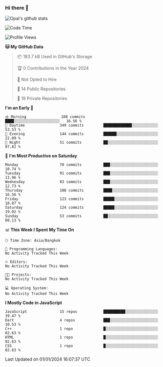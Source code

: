 ### Hi there 👋

![Opal's github stats](https://github-readme-stats.vercel.app/api?username=coolkidneversleep&count_private=true&show_icons=true&theme=radical)


<!--START_SECTION:waka-->
![Code Time](http://img.shields.io/badge/Code%20Time-64%20hrs%2038%20mins-blue)

![Profile Views](http://img.shields.io/badge/Profile%20Views-0-blue)

**🐱 My GitHub Data** 

> 📦 183.7 kB Used in GitHub's Storage 
 > 
> 🏆 0 Contributions in the Year 2024
 > 
> 🚫 Not Opted to Hire
 > 
> 📜 14 Public Repositories 
 > 
> 🔑 19 Private Repositories 
 > 
**I'm an Early 🐤** 

```text
🌞 Morning                108 commits         ████░░░░░░░░░░░░░░░░░░░░░   16.56 % 
🌆 Daytime                349 commits         █████████████░░░░░░░░░░░░   53.53 % 
🌃 Evening                144 commits         ██████░░░░░░░░░░░░░░░░░░░   22.09 % 
🌙 Night                  51 commits          ██░░░░░░░░░░░░░░░░░░░░░░░   07.82 % 
```
📅 **I'm Most Productive on Saturday** 

```text
Monday                   70 commits          ███░░░░░░░░░░░░░░░░░░░░░░   10.74 % 
Tuesday                  91 commits          ███░░░░░░░░░░░░░░░░░░░░░░   13.96 % 
Wednesday                83 commits          ███░░░░░░░░░░░░░░░░░░░░░░   12.73 % 
Thursday                 108 commits         ████░░░░░░░░░░░░░░░░░░░░░   16.56 % 
Friday                   123 commits         █████░░░░░░░░░░░░░░░░░░░░   18.87 % 
Saturday                 124 commits         █████░░░░░░░░░░░░░░░░░░░░   19.02 % 
Sunday                   53 commits          ██░░░░░░░░░░░░░░░░░░░░░░░   08.13 % 
```


📊 **This Week I Spent My Time On** 

```text
🕑︎ Time Zone: Asia/Bangkok

💬 Programming Languages: 
No Activity Tracked This Week

🔥 Editors: 
No Activity Tracked This Week

🐱‍💻 Projects: 
No Activity Tracked This Week

💻 Operating System: 
No Activity Tracked This Week
```

**I Mostly Code in JavaScript** 

```text
JavaScript               15 repos            ██████████░░░░░░░░░░░░░░░   39.47 % 
Dart                     4 repos             ███░░░░░░░░░░░░░░░░░░░░░░   10.53 % 
C++                      1 repo              █░░░░░░░░░░░░░░░░░░░░░░░░   02.63 % 
HTML                     1 repo              █░░░░░░░░░░░░░░░░░░░░░░░░   02.63 % 
CSS                      1 repo              █░░░░░░░░░░░░░░░░░░░░░░░░   02.63 % 
```




 Last Updated on 01/01/2024 16:07:37 UTC
<!--END_SECTION:waka-->

